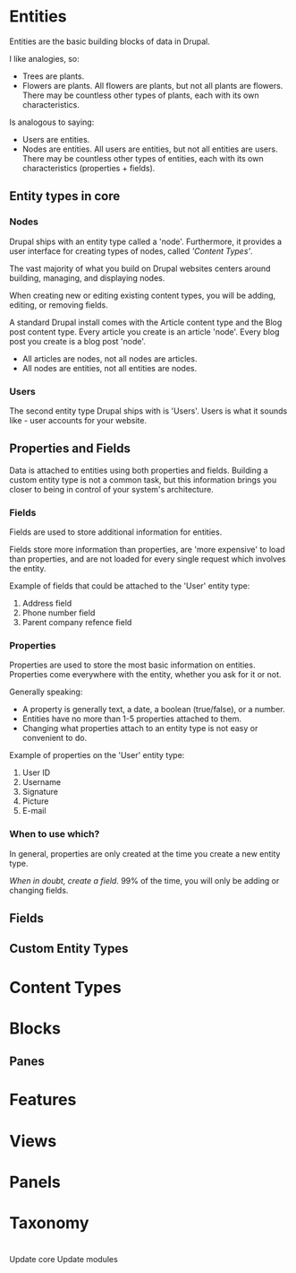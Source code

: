 # Entities
Entities are the basic building blocks of data in Drupal.

I like analogies, so:
- Trees are plants.
- Flowers are plants.
All flowers are plants, but not all plants are flowers. There may be countless other types of plants, each with its own characteristics.

Is analogous to saying:
- Users are entities.
- Nodes are entities.
All users are entities, but not all entities are users. There may be countless other types of entities, each with its own characteristics (properties + fields).

## Entity types in core
### Nodes
Drupal ships with an entity type called a 'node'. Furthermore, it provides a user interface for creating types of nodes, called *'Content Types'*.

The vast majority of what you build on Drupal websites centers around building, managing, and displaying nodes.

When creating new or editing existing content types, you will be adding, editing, or removing fields.

A standard Drupal install comes with the Article content type and the Blog post content type. Every article you create is an article 'node'. Every blog post you create is a blog post 'node'.

- All articles are nodes, not all nodes are articles.
- All nodes are entities, not all entities are nodes.

### Users
The second entity type Drupal ships with is 'Users'. Users is what it sounds like - user accounts for your website.

## Properties and Fields
Data is attached to entities using both properties and fields. Building a custom entity type is not a common task, but this information brings you closer to being in control of your system's architecture.

### Fields
Fields are used to store additional information for entities.

Fields store more information than properties, are 'more expensive' to load than properties, and are not loaded for every single request which involves the entity.

Example of fields that could be attached to the 'User' entity type:
1. Address field
2. Phone number field
3. Parent company refence field

### Properties
Properties are used to store the most basic information on entities. Properties come everywhere with the entity, whether you ask for it or not.

Generally speaking:
- A property is generally text, a date, a boolean (true/false), or a number.
- Entities have no more than 1-5 properties attached to them.
- Changing what properties attach to an entity type is not easy or convenient to do.

Example of properties on the 'User' entity type:
1. User ID
2. Username
3. Signature
4. Picture
5. E-mail

### When to use which?
In general, properties are only created at the time you create a new entity type.

*When in doubt, create a field.* 99% of the time, you will only be adding or changing fields. 


		
## Fields

## Custom Entity Types

# Content Types

# Blocks
## Panes
# Features
# Views
# Panels
# Taxonomy
# 

Update core
Update modules

